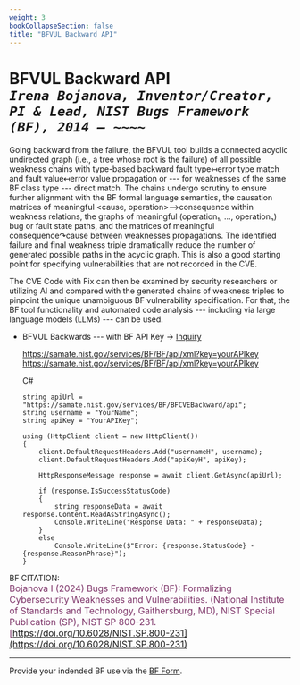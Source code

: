 ```yaml
---
weight: 3
bookCollapseSection: false
title: "BFVUL Backward API"
---
```


<!-- Google tag (gtag.js) -->
<script async src="https://www.googletagmanager.com/gtag/js?id=G-PJ364XPP9F"></script>
<script>
  window.dataLayer = window.dataLayer || [];
  function gtag(){dataLayer.push(arguments);}
  gtag('js', new Date());

  gtag('config', 'G-PJ364XPP9F');
</script>

# BFVUL Backward API <br/>_`Irena Bojanova, Inventor/Creator, PI & Lead, NIST Bugs Framework (BF), 2014 – ~~~~`_

Going backward from the failure, the BFVUL tool builds a connected acyclic undirected graph (i.e., a tree whose root is the failure) of all possible weakness chains with type-based backward fault type↤error type match and fault value↤error value propagation or --- for weaknesses of the same BF class type --- direct match. The chains undergo scrutiny to ensure further alignment with the BF formal language semantics, the causation matrices of meaningful <cause, operation>⟶consequence within weakness relations, the graphs of meaningful (operation₁, …, operationₙ) bug or fault state paths, and the matrices of meaningful consequence↷cause between weaknesses propagations. The identified failure and final weakness triple dramatically reduce the number of generated possible paths in the acyclic graph. This is also a good starting point for specifying vulnerabilities that are not recorded in the CVE.

The CVE Code with Fix can then be examined by security researchers or utilizing AI and compared with the generated chains of weakness triples to pinpoint the unique unambiguous BF vulnerability specification. For that, the BF tool functionality and automated code analysis --- including via large language models (LLMs) --- can be used.

- BFVUL Backwards --- with BF API Key &rarr; [Inquiry](https://forms.gle/SRZyva5Vn1i4dQQ2A)

  https://samate.nist.gov/services/BF/BF/api/xml?key=yourAPIkey </br>
  https://samate.nist.gov/services/BF/BF/api/xml?key=yourAPIkey

  C#

      string apiUrl = "https://samate.nist.gov/services/BF/BFCVEBackward/api";
      string username = "YourName";
      string apiKey = "YourAPIKey";

      using (HttpClient client = new HttpClient())
      {
          client.DefaultRequestHeaders.Add("usernameH", username);
          client.DefaultRequestHeaders.Add("apiKeyH", apiKey);

          HttpResponseMessage response = await client.GetAsync(apiUrl);

          if (response.IsSuccessStatusCode)
          {
              string responseData = await response.Content.ReadAsStringAsync();
              Console.WriteLine("Response Data: " + responseData);
          }
          else
              Console.WriteLine($"Error: {response.StatusCode} - {response.ReasonPhrase}");
      }


BF CITATION: <br/>
<l style="font-size: 16px; color: #7D3368"> Bojanova I (2024) Bugs Framework (BF): Formalizing Cybersecurity Weaknesses and Vulnerabilities. (National Institute of Standards and Technology, Gaithersburg, MD), NIST Special Publication (SP), NIST SP 800-231. [https://doi.org/10.6028/NIST.SP.800-231](https://doi.org/10.6028/NIST.SP.800-231)</l>  <br/>

______________________________________
Provide your indended BF use via the [BF Form](https://forms.gle/SRZyva5Vn1i4dQQ2A).